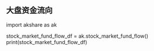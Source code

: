 ## 大盘资金流向
import akshare as ak

stock_market_fund_flow_df = ak.stock_market_fund_flow()
print(stock_market_fund_flow_df)